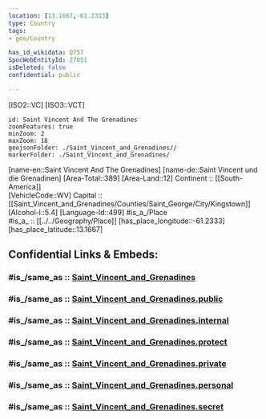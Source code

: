 ```yaml
---
location: [13.1667,-61.2333] 
type: Country
tags:
- geo/Country

has_id_wikidata: Q757 
SpocWebEntityId: 27051
isDeleted: false
confidential: public

---
```

[ISO2::VC] 
[ISO3::VCT] 

```leaflet
id: Saint Vincent And The Grenadines
zoomFeatures: true 
minZoom: 2 
maxZoom: 18
geojsonFolder: ./Saint_Vincent_and_Grenadines//
markerFolder: ./Saint_Vincent_and_Grenadines/
```

[name-en::Saint Vincent And The Grenadines] 
[name-de::Saint Vincent und die Grenadinen] 
[Area-Total::389] 
[Area-Land::12] 
Continent :: [[South-America]]  
[VehicleCode::WV] 
Capital :: [[Saint_Vincent_and_Grenadines/Counties/Saint_George/City/Kingstown]]  
[Alcohol-l::5.4] 
[Language-Id::499] 
#is_a_/Place  
#is_a_ :: [[../../Geography/Place]] 
[has_place_longitude::-61.2333] 
[has_place_latitude::13.1667] 


## Confidential Links & Embeds: 

### #is_/same_as :: [Saint_Vincent_and_Grenadines](/_Standards/Earth/Continent/America~Caribbean/Saint_Vincent_and_Grenadines.md) 

### #is_/same_as :: [Saint_Vincent_and_Grenadines.public](/_public/Earth/Continent/America~Caribbean/Saint_Vincent_and_Grenadines.public.md) 

### #is_/same_as :: [Saint_Vincent_and_Grenadines.internal](/_internal/Earth/Continent/America~Caribbean/Saint_Vincent_and_Grenadines.internal.md) 

### #is_/same_as :: [Saint_Vincent_and_Grenadines.protect](/_protect/Earth/Continent/America~Caribbean/Saint_Vincent_and_Grenadines.protect.md) 

### #is_/same_as :: [Saint_Vincent_and_Grenadines.private](/_private/Earth/Continent/America~Caribbean/Saint_Vincent_and_Grenadines.private.md) 

### #is_/same_as :: [Saint_Vincent_and_Grenadines.personal](/_personal/Earth/Continent/America~Caribbean/Saint_Vincent_and_Grenadines.personal.md) 

### #is_/same_as :: [Saint_Vincent_and_Grenadines.secret](/_secret/Earth/Continent/America~Caribbean/Saint_Vincent_and_Grenadines.secret.md)

